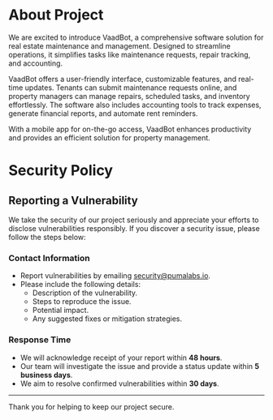 # About Project

We are excited to introduce VaadBot, a comprehensive software solution for real estate maintenance and management. Designed to streamline operations, it simplifies tasks like maintenance requests, repair tracking, and accounting.

VaadBot offers a user-friendly interface, customizable features, and real-time updates. Tenants can submit maintenance requests online, and property managers can manage repairs, scheduled tasks, and inventory effortlessly. The software also includes accounting tools to track expenses, generate financial reports, and automate rent reminders.

With a mobile app for on-the-go access, VaadBot enhances productivity and provides an efficient solution for property management.

# Security Policy

## Reporting a Vulnerability

We take the security of our project seriously and appreciate your efforts to disclose vulnerabilities responsibly. If you discover a security issue, please follow the steps below:

### Contact Information
- Report vulnerabilities by emailing [security@pumalabs.io](mailto:security@pumalabs.io).
- Please include the following details:
  - Description of the vulnerability.
  - Steps to reproduce the issue.
  - Potential impact.
  - Any suggested fixes or mitigation strategies.

### Response Time
- We will acknowledge receipt of your report within **48 hours**.
- Our team will investigate the issue and provide a status update within **5 business days**.
- We aim to resolve confirmed vulnerabilities within **30 days**.

---

Thank you for helping to keep our project secure.
